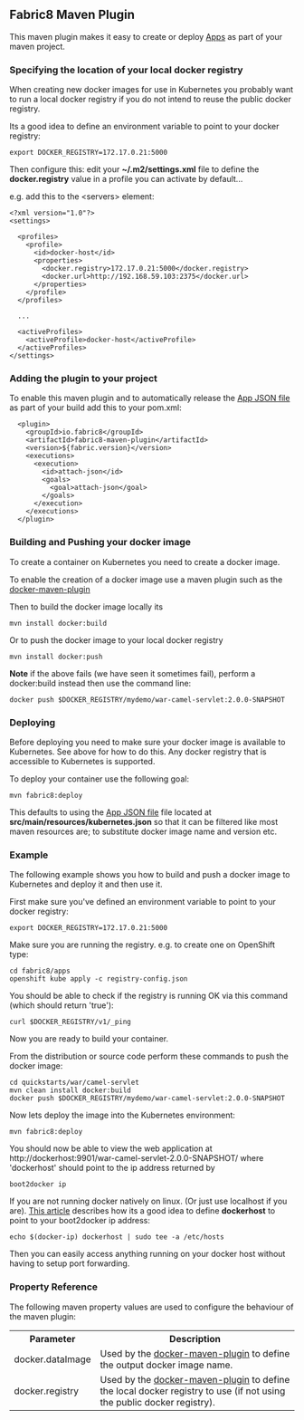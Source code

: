 ## Fabric8 Maven Plugin

This maven plugin makes it easy to create or deploy [Apps](apps.html) as part of your maven project.

### Specifying the location of your local docker registry

When creating new docker images for use in Kubernetes you probably want to run a local docker registry if you do not intend to reuse the public docker registry.

Its a good idea to define an environment variable to point to your docker registry:

    export DOCKER_REGISTRY=172.17.0.21:5000


Then configure this: edit your **~/.m2/settings.xml** file to define the **docker.registry** value in a profile you can activate by default...

e.g. add this to the &lt;servers&gt; element:

    <?xml version="1.0"?>
    <settings>

      <profiles>
        <profile>
          <id>docker-host</id>
          <properties>
            <docker.registry>172.17.0.21:5000</docker.registry>
            <docker.url>http://192.168.59.103:2375</docker.url>
          </properties>
        </profile>
      </profiles>

      ...

      <activeProfiles>
        <activeProfile>docker-host</activeProfile>
      </activeProfiles>
    </settings>

### Adding the plugin to your project

To enable this maven plugin and to automatically release the [App JSON file](apps.html) as part of your build add this to your pom.xml:

      <plugin>
        <groupId>io.fabric8</groupId>
        <artifactId>fabric8-maven-plugin</artifactId>
        <version>${fabric.version}</version>
        <executions>
          <execution>
            <id>attach-json</id>
            <goals>
              <goal>attach-json</goal>
            </goals>
          </execution>
        </executions>
      </plugin>


### Building and Pushing your docker image

To create a container on Kubernetes you need to create a docker image.

To enable the creation of a docker image use a maven plugin such as the [docker-maven-plugin](https://github.com/rhuss/docker-maven-plugin/blob/master/README.md)

Then to build the docker image locally its

    mvn install docker:build

Or to push the docker image to your local docker registry

    mvn install docker:push

**Note** if the above fails (we have seen it sometimes fail), perform a docker:build instead then use the command line:

    docker push $DOCKER_REGISTRY/mydemo/war-camel-servlet:2.0.0-SNAPSHOT

### Deploying

Before deploying you need to make sure your docker image is available to Kubernetes. See above for how to do this. Any docker registry that is accessible to Kubernetes is supported.

To deploy your container use the following goal:

    mvn fabric8:deploy

This defaults to using the [App JSON file](apps.html) file located at **src/main/resources/kubernetes.json** so that it can be filtered like most maven resources are; to substitute docker image name and version etc.


### Example

The following example shows you how to build and push a docker image to Kubernetes and deploy it and then use it.

First make sure you've defined an environment variable to point to your docker registry:

    export DOCKER_REGISTRY=172.17.0.21:5000

Make sure you are running the registry. e.g. to create one on OpenShift type:

    cd fabric8/apps
    openshift kube apply -c registry-config.json

You should be able to check if the registry is running OK via this command (which should return 'true'):

    curl $DOCKER_REGISTRY/v1/_ping

Now you are ready to build your container.

From the distribution or source code perform these commands to push the docker image:

    cd quickstarts/war/camel-servlet
    mvn clean install docker:build
    docker push $DOCKER_REGISTRY/mydemo/war-camel-servlet:2.0.0-SNAPSHOT

Now lets deploy the image into the Kubernetes environment:

    mvn fabric8:deploy

You should now be able to view the web application at http://dockerhost:9901/war-camel-servlet-2.0.0-SNAPSHOT/ where 'dockerhost' should point to the ip address returned by

    boot2docker ip

If you are not running docker natively on linux. (Or just use localhost if you are). [This article](http://viget.com/extend/how-to-use-docker-on-os-x-the-missing-guide) describes how its a good idea to define **dockerhost** to point to your boot2docker ip address:

    echo $(docker-ip) dockerhost | sudo tee -a /etc/hosts

Then you can easily access anything running on your docker host without having to setup port forwarding.


### Property Reference

The following maven property values are used to configure the behaviour of the maven plugin:

<table class="table table-striped">
<tr>
<th>Parameter</th>
<th>Description</th>
</tr>
<tr>
<td>docker.dataImage</td>
<td>Used by the <a href="https://github.com/rhuss/docker-maven-plugin/blob/master/README.md">docker-maven-plugin</a> to define the output docker image name.</td>
</tr>
<tr>
<td>docker.registry</td>
<td>Used by the <a href="https://github.com/rhuss/docker-maven-plugin/blob/master/README.md">docker-maven-plugin</a> to define the local docker registry to use (if not using the public docker registry).</td>
</tr>

<!--
<tr>
<td>fabric8.replicas</td>
<td>The number of pods to create for the <a href="http://fabric8.io/v2/replicationControllers.html">Replication Controller</a> if the plugin is generating the App JSON file.</td>
</tr>
</table>


